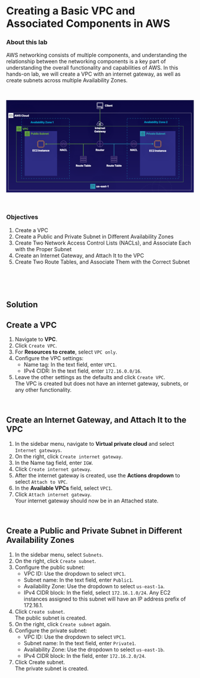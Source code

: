 # Creating a Basic VPC and Associated Components in AWS

### About this lab
AWS networking consists of multiple components, and understanding the relationship between the networking components is a key part of understanding the overall functionality and capabilities of AWS. In this hands-on lab, we will create a VPC with an internet gateway, as well as create subnets across multiple Availability Zones.

<br>

![](../img/7.1.LabDiagram.png)

<br>

### Objectives
1. Create a VPC
2. Create a Public and Private Subnet in Different Availability Zones
3. Create Two Network Access Control Lists (NACLs), and Associate Each with the Proper Subnet
4. Create an Internet Gateway, and Attach It to the VPC
5. Create Two Route Tables, and Associate Them with the Correct Subnet

<br><br><br>

## Solution
## **Create a VPC**
1. Navigate to **VPC**.
2. Click `Create VPC`.
3. For **Resources to create**, select `VPC only`.
4. Configure the VPC settings:
    - Name tag: In the text field, enter `VPC1`.
    - IPv4 CIDR: In the text field, enter `172.16.0.0/16`.
5. Leave the other settings as the defaults and click `Create VPC`.<br>
The VPC is created but does not have an internet gateway, subnets, or any other functionality.

<br>


## **Create an Internet Gateway, and Attach It to the VPC**
1. In the sidebar menu, navigate to **Virtual private cloud** and select `Internet gateways`.
2. On the right, click `Create internet gateway`.
3. In the Name tag field, enter `IGW`.
4. Click `Create internet gateway`.
5. After the internet gateway is created, use the **Actions dropdown** to select `Attach to VPC`.
6. In the **Available VPCs** field, select `VPC1`.
7. Click `Attach internet gateway`.<br>Your internet gateway should now be in an Attached state.

<br>

## **Create a Public and Private Subnet in Different Availability Zones**
1. In the sidebar menu, select `Subnets`.
2. On the right, click `Create subnet`.
3. Configure the public subnet:
    - VPC ID: Use the dropdown to select `VPC1`.
    - Subnet name: In the text field, enter `Public1`.
    - Availability Zone: Use the dropdown to select `us-east-1a`.
    - IPv4 CIDR block: In the field, select `172.16.1.0/24`. Any EC2 instances assigned to this subnet will have an IP address prefix of 172.16.1.
4. Click `Create subnet`.<br>The public subnet is created.
5. On the right, click `Create subnet` again.
6. Configure the private subnet:
    - VPC ID: Use the dropdown to select `VPC1`.
    - Subnet name: In the text field, enter `Private1`.
    - Availability Zone: Use the dropdown to select `us-east-1b`.
    - IPv4 CIDR block: In the field, enter `172.16.2.0/24`.
7. Click Create subnet.<br>The private subnet is created.

<br>
